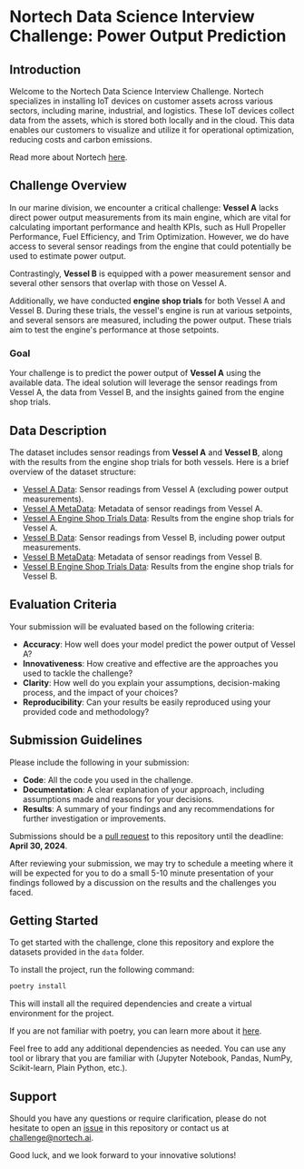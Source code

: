 # Nortech Data Science Interview Challenge: Power Output Prediction

## Introduction
Welcome to the Nortech Data Science Interview Challenge. Nortech specializes in installing IoT devices on customer assets across various sectors, including marine, industrial, and logistics. These IoT devices collect data from the assets, which is stored both locally and in the cloud. This data enables our customers to visualize and utilize it for operational optimization, reducing costs and carbon emissions.

Read more about Nortech [here](https://nortech.ai/).

## Challenge Overview
In our marine division, we encounter a critical challenge: **Vessel A** lacks direct power output measurements from its main engine, which are vital for calculating important performance and health KPIs, such as Hull Propeller Performance, Fuel Efficiency, and Trim Optimization. However, we do have access to several sensor readings from the engine that could potentially be used to estimate power output.

Contrastingly, **Vessel B** is equipped with a power measurement sensor and several other sensors that overlap with those on Vessel A.

Additionally, we have conducted **engine shop trials** for both Vessel A and Vessel B. During these trials, the vessel's engine is run at various setpoints, and several sensors are measured, including the power output. These trials aim to test the engine's performance at those setpoints.

### Goal
Your challenge is to predict the power output of **Vessel A** using the available data. The ideal solution will leverage the sensor readings from Vessel A, the data from Vessel B, and the insights gained from the engine shop trials.

## Data Description
The dataset includes sensor readings from **Vessel A** and **Vessel B**, along with the results from the engine shop trials for both vessels. Here is a brief overview of the dataset structure:

- [Vessel A Data](nortech_datascience_interview/data/vessel_a_data.parquet): Sensor readings from Vessel A (excluding power output measurements).
- [Vessel A MetaData](nortech_datascience_interview/data/vessel_a_metadata.json): Metadata of sensor readings from Vessel A.
- [Vessel A Engine Shop Trials Data](nortech_datascience_interview/data/vessel_a_engine_shop_trials_data.csv): Results from the engine shop trials for Vessel A.
- [Vessel B Data](nortech_datascience_interview/data/vessel_b_data.parquet): Sensor readings from Vessel B, including power output measurements.
- [Vessel B MetaData](nortech_datascience_interview/data/vessel_b_metadata.json): Metadata of sensor readings from Vessel B.
- [Vessel B Engine Shop Trials Data](nortech_datascience_interview/data/vessel_b_engine_shop_trials_data.csv): Results from the engine shop trials for Vessel B.

## Evaluation Criteria
Your submission will be evaluated based on the following criteria:
- **Accuracy**: How well does your model predict the power output of Vessel A?
- **Innovativeness**: How creative and effective are the approaches you used to tackle the challenge?
- **Clarity**: How well do you explain your assumptions, decision-making process, and the impact of your choices?
- **Reproducibility**: Can your results be easily reproduced using your provided code and methodology?

## Submission Guidelines
Please include the following in your submission:
- **Code**: All the code you used in the challenge.
- **Documentation**: A clear explanation of your approach, including assumptions made and reasons for your decisions.
- **Results**: A summary of your findings and any recommendations for further investigation or improvements.

Submissions should be a [pull request](https://github.com/Nortech-ai/nortech-datascience-interview/pulls) to this repository until the deadline: **April 30, 2024**.

After reviewing your submission, we may try to schedule a meeting where it will be expected for you to do a small 5-10 minute presentation of your findings followed by a discussion on the results and the challenges you faced.

## Getting Started
To get started with the challenge, clone this repository and explore the datasets provided in the `data` folder.

To install the project, run the following command:

```bash
poetry install
```

This will install all the required dependencies and create a virtual environment for the project.

If you are not familiar with poetry, you can learn more about it [here](https://python-poetry.org/).

Feel free to add any additional dependencies as needed. You can use any tool or library that you are familiar with (Jupyter Notebook, Pandas, NumPy, Scikit-learn, Plain Python, etc.).

## Support
Should you have any questions or require clarification, please do not hesitate to open an [issue](https://github.com/Nortech-ai/nortech-datascience-interview/issues) in this repository or contact us at [challenge@nortech.ai](mailto:challenge@nortech.ai).

Good luck, and we look forward to your innovative solutions!
